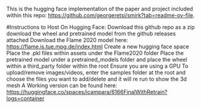 This is the hugging face implementation of the paper and project included within this repo: https://github.com/georgeretsi/smirk?tab=readme-ov-file.

#Instructions to Host On Hugging Face:
Download this github repo as a zip
download the wheel and pretrained model from the github releases attached
Download the Flame 2020 model here: https://flame.is.tue.mpg.de/index.html
Create a new hugging face space
Place the .pkl files within assets under the Flame2020 folder
Place the pretrained model under a pretrained_models folder and place the wheel within a third_party folder within the root
Ensure you are using a GPU
To upload/remove images/videos, enter the samples folder at the root and choose the files you want to add/delete and it will re run to show the 3d mesh
A Working version can be found here: https://huggingface.co/spaces/icampara/6166FinalWithRetrain?logs=container 
